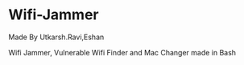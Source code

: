 # Wifi-Jammer          

Made By Utkarsh.Ravi,Eshan

Wifi Jammer, Vulnerable Wifi Finder and Mac Changer made in Bash
